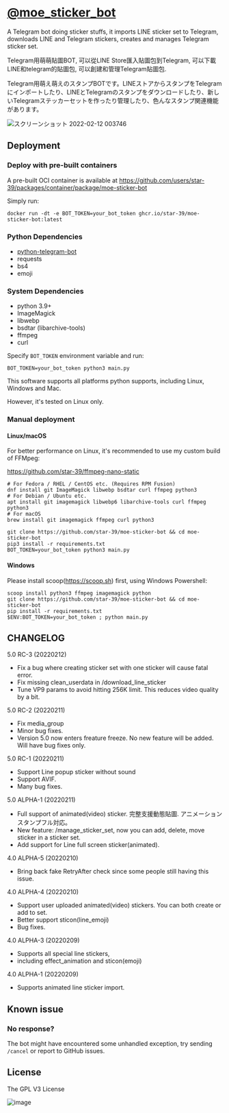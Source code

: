 # [@moe_sticker_bot](https://t.me/moe_sticker_bot)
A Telegram bot doing sticker stuffs, it imports LINE sticker set to Telegram, downloads LINE and Telegram stickers, creates and manages Telegram sticker set. 

Telegram用萌萌貼圖BOT, 可以從LINE Store匯入貼圖包到Telegram, 可以下載LINE和telegram的貼圖包, 可以創建和管理Telegram貼圖包.

Telegram用萌え萌えのスタンプBOTです。LINEストアからスタンプをTelegramにインポートしたり、LINEとTelegramのスタンプをダウンロードしたり、新しいTelegramステッカーセットを作ったり管理したり、色んなスタンプ関連機能があります。

![スクリーンショット 2022-02-12 003746](https://user-images.githubusercontent.com/75669297/153621406-16a619a8-e897-4857-947b-7d41e88fddcb.png)

## Deployment
### Deploy with pre-built containers
A pre-built OCI container is available at https://github.com/users/star-39/packages/container/package/moe-sticker-bot

Simply run:
```
docker run -dt -e BOT_TOKEN=your_bot_token ghcr.io/star-39/moe-sticker-bot:latest
```

### Python Dependencies
* [python-telegram-bot](https://github.com/python-telegram-bot/python-telegram-bot)
* requests
* bs4
* emoji

### System Dependencies
* python 3.9+
* ImageMagick
* libwebp
* bsdtar (libarchive-tools)
* ffmpeg
* curl

Specify `BOT_TOKEN` environment variable and run:
```
BOT_TOKEN=your_bot_token python3 main.py
```

This software supports all platforms python supports, including Linux, Windows and Mac.

However, it's tested on Linux only.

### Manual deployment
#### Linux/macOS
For better performance on Linux, it's recommended to use my custom build of FFMpeg:

https://github.com/star-39/ffmpeg-nano-static
```
# For Fedora / RHEL / CentOS etc. (Requires RPM Fusion)
dnf install git ImageMagick libwebp bsdtar curl ffmpeg python3
# For Debian / Ubuntu etc.
apt install git imagemagick libwebp6 libarchive-tools curl ffmpeg python3
# For macOS
brew install git imagemagick ffmpeg curl python3

git clone https://github.com/star-39/moe-sticker-bot && cd moe-sticker-bot
pip3 install -r requirements.txt
BOT_TOKEN=your_bot_token python3 main.py
```
#### Windows
Please install scoop(https://scoop.sh) first, using Windows Powershell:
```
scoop install python3 ffmpeg imagemagick python
git clone https://github.com/star-39/moe-sticker-bot && cd moe-sticker-bot
pip install -r requirements.txt
$ENV:BOT_TOKEN=your_bot_token ; python main.py
```


## CHANGELOG
5.0 RC-3 (20220212)
  * Fix a bug where creating sticker set with one sticker will cause fatal error.
  * Fix missing clean_userdata in /download_line_sticker
  * Tune VP9 params to avoid hitting 256K limit. This reduces video quality by a bit.
  
5.0 RC-2 (20220211)
  * Fix media_group
  * Minor bug fixes.
  * Version 5.0 now enters freature freeze. No new feature will be added. Will have bug fixes only.

5.0 RC-1 (20220211)
  * Support Line popup sticker without sound
  * Support AVIF.
  * Many bug fixes.

5.0 ALPHA-1 (20220211)
  * Full support of animated(video) sticker. 完整支援動態貼圖. アニメーションスタンプフル対応。
  * New feature: /manage_sticker_set, now you can add, delete, move sticker in a sticker set.
  * Add support for Line full screen sticker(animated).

4.0 ALPHA-5 (20220210)
  * Bring back fake RetryAfter check since some people still having this issue.

4.0 ALPHA-4 (20220210)
  * Support user uploaded animated(video) stickers. You can both create or add to set.
  * Better support sticon(line_emoji)
  * Bug fixes.

4.0 ALPHA-3 (20220209)
  * Supports all special line stickers,
  * including effect_animation and sticon(emoji)

4.0 ALPHA-1 (20220209)
  * Supports animated line sticker import.


## Known issue
### No response?
The bot might have encountered some unhandled exception, try sending `/cancel` or report to GitHub issues.


## License
The GPL V3 License

![image](https://www.gnu.org/graphics/gplv3-with-text-136x68.png)
